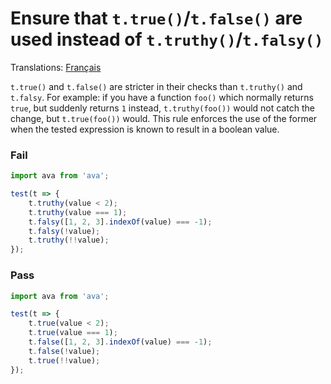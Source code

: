 # Ensure that `t.true()`/`t.false()` are used instead of `t.truthy()`/`t.falsy()`

Translations: [Français](https://github.com/sindresorhus/ava-docs/blob/master/fr_FR/related/eslint-plugin-ava/docs/rules/use-true-false.md)

`t.true()` and `t.false()` are stricter in their checks than `t.truthy()` and `t.falsy`.
For example: if you have a function `foo()` which normally returns `true`, but suddenly returns `1` instead, `t.truthy(foo())` would not catch the change, but `t.true(foo())` would.
This rule enforces the use of the former when the tested expression is known to result in a boolean value.

### Fail

```js
import ava from 'ava';

test(t => {
	t.truthy(value < 2);
	t.truthy(value === 1);
	t.falsy([1, 2, 3].indexOf(value) === -1);
	t.falsy(!value);
	t.truthy(!!value);
});
```

### Pass

```js
import ava from 'ava';

test(t => {
	t.true(value < 2);
	t.true(value === 1);
	t.false([1, 2, 3].indexOf(value) === -1);
	t.false(!value);
	t.true(!!value);
});
```
